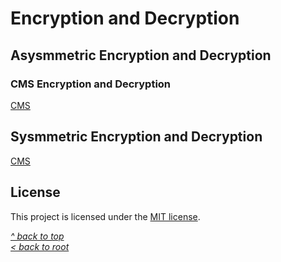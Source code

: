 # Encryption and Decryption
## Asysmmetric Encryption and Decryption
### CMS Encryption and Decryption
[CMS](Asymmetric%20Encryption%20and%20Decryption/CMS.md)
## Sysmmetric Encryption and Decryption
[CMS](Symmetric%20Encryption%20and%20Decryption/README.md)
## License
This project is licensed under the [MIT license](/LICENSE).

[_^ back to top_](#Encryption-and-Decryption)  
[_< back to root_](../../../../)
